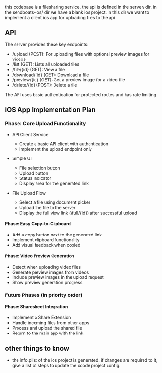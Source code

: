 this codebase is a filesharing service. the api is defined in the server/ dir. in the sendboats-ios/ dir we have a blank ios project. in this dir we want to implement a client ios app for uploading files to the api

## API
The server provides these key endpoints:

- /upload (POST): For uploading files with optional preview images for videos
- /list (GET): Lists all uploaded files
- /file/{id} (GET): View a file
- /download/{id} (GET): Download a file
- /preview/{id} (GET): Get a preview image for a video file
- /delete/{id} (POST): Delete a file

The API uses basic authentication for protected routes and has rate limiting.

## iOS App Implementation Plan
### Phase: Core Upload Functionality
- API Client Service
    - Create a basic API client with authentication
    - Implement the upload endpoint only

- Simple UI
    - File selection button
    - Upload button
    - Status indicator
    - Display area for the generated link

- File Upload Flow
    - Select a file using document picker
    - Upload the file to the server
    - Display the full view link (/full/{id}) after successful upload

#### Phase: Easy Copy-to-Clipboard
- Add a copy button next to the generated link
- Implement clipboard functionality
- Add visual feedback when copied

#### Phase: Video Preview Generation
- Detect when uploading video files
- Generate preview images from videos
- Include preview images in the upload request
- Show preview generation progress

### Future Phases (in priority order)

#### Phase: Sharesheet Integration
- Implement a Share Extension
- Handle incoming files from other apps
- Process and upload the shared file
- Return to the main app with the link

## other things to know
- the info.plist of the ios project is generated. if changes are required to it, give a list of steps to update the xcode project config.